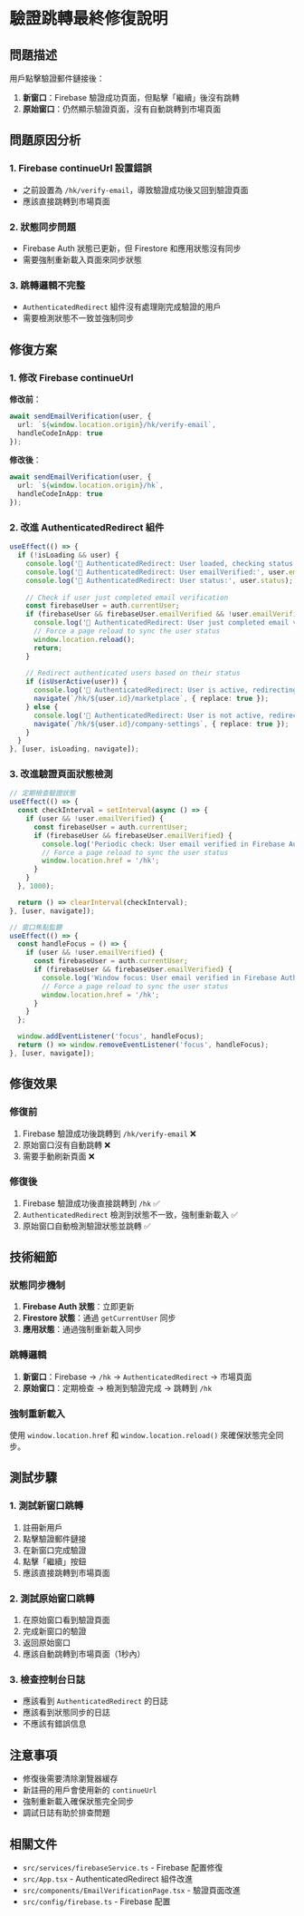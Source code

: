 # 驗證跳轉最終修復說明

## 問題描述

用戶點擊驗證郵件鏈接後：
1. **新窗口**：Firebase 驗證成功頁面，但點擊「繼續」後沒有跳轉
2. **原始窗口**：仍然顯示驗證頁面，沒有自動跳轉到市場頁面

## 問題原因分析

### 1. Firebase continueUrl 設置錯誤
- 之前設置為 `/hk/verify-email`，導致驗證成功後又回到驗證頁面
- 應該直接跳轉到市場頁面

### 2. 狀態同步問題
- Firebase Auth 狀態已更新，但 Firestore 和應用狀態沒有同步
- 需要強制重新載入頁面來同步狀態

### 3. 跳轉邏輯不完整
- `AuthenticatedRedirect` 組件沒有處理剛完成驗證的用戶
- 需要檢測狀態不一致並強制同步

## 修復方案

### 1. 修改 Firebase continueUrl

**修改前**：
```typescript
await sendEmailVerification(user, {
  url: `${window.location.origin}/hk/verify-email`,
  handleCodeInApp: true
});
```

**修改後**：
```typescript
await sendEmailVerification(user, {
  url: `${window.location.origin}/hk`,
  handleCodeInApp: true
});
```

### 2. 改進 AuthenticatedRedirect 組件

```typescript
useEffect(() => {
  if (!isLoading && user) {
    console.log('🔄 AuthenticatedRedirect: User loaded, checking status...');
    console.log('🔄 AuthenticatedRedirect: User emailVerified:', user.emailVerified);
    console.log('🔄 AuthenticatedRedirect: User status:', user.status);
    
    // Check if user just completed email verification
    const firebaseUser = auth.currentUser;
    if (firebaseUser && firebaseUser.emailVerified && !user.emailVerified) {
      console.log('🔄 AuthenticatedRedirect: User just completed email verification, syncing status...');
      // Force a page reload to sync the user status
      window.location.reload();
      return;
    }
    
    // Redirect authenticated users based on their status
    if (isUserActive(user)) {
      console.log('🔄 AuthenticatedRedirect: User is active, redirecting to marketplace');
      navigate(`/hk/${user.id}/marketplace`, { replace: true });
    } else {
      console.log('🔄 AuthenticatedRedirect: User is not active, redirecting to company settings');
      navigate(`/hk/${user.id}/company-settings`, { replace: true });
    }
  }
}, [user, isLoading, navigate]);
```

### 3. 改進驗證頁面狀態檢測

```typescript
// 定期檢查驗證狀態
useEffect(() => {
  const checkInterval = setInterval(async () => {
    if (user && !user.emailVerified) {
      const firebaseUser = auth.currentUser;
      if (firebaseUser && firebaseUser.emailVerified) {
        console.log('Periodic check: User email verified in Firebase Auth, redirecting to marketplace');
        // Force a page reload to sync the user status
        window.location.href = '/hk';
      }
    }
  }, 1000);

  return () => clearInterval(checkInterval);
}, [user, navigate]);

// 窗口焦點監聽
useEffect(() => {
  const handleFocus = () => {
    if (user && !user.emailVerified) {
      const firebaseUser = auth.currentUser;
      if (firebaseUser && firebaseUser.emailVerified) {
        console.log('Window focus: User email verified in Firebase Auth, redirecting to marketplace');
        // Force a page reload to sync the user status
        window.location.href = '/hk';
      }
    }
  };

  window.addEventListener('focus', handleFocus);
  return () => window.removeEventListener('focus', handleFocus);
}, [user, navigate]);
```

## 修復效果

### 修復前
1. Firebase 驗證成功後跳轉到 `/hk/verify-email` ❌
2. 原始窗口沒有自動跳轉 ❌
3. 需要手動刷新頁面 ❌

### 修復後
1. Firebase 驗證成功後直接跳轉到 `/hk` ✅
2. `AuthenticatedRedirect` 檢測到狀態不一致，強制重新載入 ✅
3. 原始窗口自動檢測驗證狀態並跳轉 ✅

## 技術細節

### 狀態同步機制
1. **Firebase Auth 狀態**：立即更新
2. **Firestore 狀態**：通過 `getCurrentUser` 同步
3. **應用狀態**：通過強制重新載入同步

### 跳轉邏輯
1. **新窗口**：Firebase → `/hk` → `AuthenticatedRedirect` → 市場頁面
2. **原始窗口**：定期檢查 → 檢測到驗證完成 → 跳轉到 `/hk`

### 強制重新載入
使用 `window.location.href` 和 `window.location.reload()` 來確保狀態完全同步。

## 測試步驟

### 1. 測試新窗口跳轉
1. 註冊新用戶
2. 點擊驗證郵件鏈接
3. 在新窗口完成驗證
4. 點擊「繼續」按鈕
5. 應該直接跳轉到市場頁面

### 2. 測試原始窗口跳轉
1. 在原始窗口看到驗證頁面
2. 完成新窗口的驗證
3. 返回原始窗口
4. 應該自動跳轉到市場頁面（1秒內）

### 3. 檢查控制台日誌
- 應該看到 `AuthenticatedRedirect` 的日誌
- 應該看到狀態同步的日誌
- 不應該有錯誤信息

## 注意事項

- 修復後需要清除瀏覽器緩存
- 新註冊的用戶會使用新的 `continueUrl`
- 強制重新載入確保狀態完全同步
- 調試日誌有助於排查問題

## 相關文件

- `src/services/firebaseService.ts` - Firebase 配置修復
- `src/App.tsx` - AuthenticatedRedirect 組件改進
- `src/components/EmailVerificationPage.tsx` - 驗證頁面改進
- `src/config/firebase.ts` - Firebase 配置
